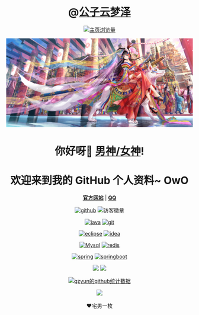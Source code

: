 <h1 align="center">@<a href="https://github.com/gongziyunmengze" target="_blank">公子云梦泽</a></h1> 



<p align="center">
  <a href="https://github.com/gzyun" target="_blank"><img src="https://count.getloli.com/get/@gzyun.github.readme" alt="主页浏览量"/></a>
</p>





<p align="center">
  <a href="https://github.com/gzyun" target="_blank"><img src="Img/千年巡礼.jpg"></a>
</p>





<h1 align="center">你好呀👋 <a href="https://github.com/gzyun"target="_blank">男神/女神</a>!</h1>
<h1 align="center">欢迎来到我的 GitHub 个人资料~ OwO</h1>



<p align="center">
  <strong><a href="https://github.com/gzyun"target="_blank">官方网站</a></strong> |
  <strong ><a href="http://wpa.qq.com/msgrd?v=3&uin=2873439469&site=qq&menu=yes"target="_blank">QQ</a></strong> 
</p>


<p align="center">
  <a href="https://github.com/gzyun"><img src="https://img.shields.io/badge/GitHub-%23FF00CC" alt="github" target="_blank"/></a>
  <img src="https://visitor-badge.laobi.icu/badge?page_id=gzyun.readme" alt="访客徽章" target="_blank"/>
</p>


<p align="center">
    <a href="https://github.com/gzyun" target="_blank"><img src="https://img.shields.io/badge/-Java-%23F7DF1C?style=for-the-badge&logo=java&logoColor=ff00ff&labelColor=%23F7DF1C&color=%23FF00CC" alt="java"></a>
    <a href="https://github.com/gzyun" target="_blank"><img src="https://img.shields.io/badge/-Git-%23F7DF1C?style=for-the-badge&logo=git&logoColor=ff00ff&labelColor=%23F7DF1C&color=%23FF00CC" alt="git">
</a>
</p>
<p align="center">
    <a href="https://github.com/gzyun" target="_blank"><img src="https://img.shields.io/badge/-Eclipse-%23F7DF1C?style=for-the-badge&logo=eclipse&logoColor=ff00ff&labelColor=%23F7DF1C&color=%23FF00CC" alt="eclipse"></a>
<a href="https://github.com/gzyun" target="_blank"><img src="https://img.shields.io/badge/-Idea-%23F7DF1C?style=for-the-badge&logo=IntelliJ-IDEA&logoColor=ff00ff&labelColor=%23F7DF1C&color=%23FF00CC"alt="idea"></a>
</p>
<p align="center">
    <a href="https://github.com/gzyun" target="_blank"><img src="https://img.shields.io/badge/-Mysql-%23F7DF1C?style=for-the-badge&logo=mysql&logoColor=ff00ff&labelColor=%23F7DF1C&color=%23FF00CC" alt="Mysql"></a>
	<a href="https://github.com/gzyun" target="_blank"><img src="https://img.shields.io/badge/-Redis-%23F7DF1C?style=for-the-badge&logo=redis&logoColor=ff00ff&labelColor=%23F7DF1C&color=%23FF00CC" alt="redis"></a>
</p>
<p align="center">
    <a href="https://github.com/gzyun" target="_blank"><img src="https://img.shields.io/badge/-Spring-%23F7DF1C?style=for-the-badge&logo=spring&logoColor=ff00ff&labelColor=%23F7DF1C&color=%23FF00CC" alt="spring"></a>
    <a href="https://github.com/gzyun" target="_blank"><img src="https://img.shields.io/badge/-SpringBoot-%23F7DF1C?style=for-the-badge&logo=SpringBoot&logoColor=ff00ff&labelColor=%23F7DF1C&color=%23FF00CC" alt="springboot"></a>
</p>


<p align="center">
<a href="https://www.bilibili.com/" target="_blank"><img src="https://img.shields.io/badge/Bilibili-宅男快乐网-00A1D6?style=for-the-badge&logo=Bilibili&labelColor=ffffff"/></a>
<a href="https://github.com/" target="_blank"><img src="https://img.shields.io/badge/GitHub-程序员交友平台-181717?style=for-the-badge&logo=GitHub&logoColor=181717&labelColor=ffffff"/></a>
</p>




<p align="center">
  <a href="https://github.com/gzyun" target="_blank"><img src="https://github-readme-stats.vercel.app/api?username=gzyun&show_icons=true&theme=synthwave" alt="gzyun的github统计数据"></a>
</p>





<p align="center">
<a href="https://metrics.lecoq.io/gzyun?template=classic&languages=1&introduction=1&achievements=1&followup=1&languages.limit=8&languages.sections=most-used&languages.colors=github&languages.threshold=0%25&languages.indepth=false&languages.categories=markup%2C%20programming&languages.recent.categories=markup%2C%20programming&languages.recent.load=300&languages.recent.days=14&introduction.title=true&followup.sections=repositories&achievements.threshold=C&achievements.secrets=true&achievements.display=compact&achievements.limit=0&config.timezone=Asia%2FShanghai&config.display=large" target="_blank"><img src="https://metrics.lecoq.io/gzyun?template=classic&languages=1&introduction=1&achievements=1&followup=1&languages.limit=8&languages.sections=most-used&languages.colors=github&languages.threshold=0%25&languages.indepth=false&languages.categories=markup%2C%20programming&languages.recent.categories=markup%2C%20programming&languages.recent.load=300&languages.recent.days=14&introduction.title=true&followup.sections=repositories&achievements.threshold=C&achievements.secrets=true&achievements.display=compact&achievements.limit=0&config.timezone=Asia%2FShanghai&config.display=large"/></a>
</p>



<p align="center">❤宅男一枚 </p>











<!--

**gzyun/gzyun**是一个✨ _特别的✨ 因为它是自述库。md`（此文件）出现在您的GitHub配置文件中。

以下是一些让你开始的想法：

- 🔭 我现在正在做。。。

- 🌱 我现在正在学习。。。

- 👯 我希望能在…上合作。。。

- 🤔 我在找人帮忙。。。

- 💬 问我关于。。。

- 📫 如何联系我：。。。

- 😄 代词：。。。

- ⚡ 有趣的事实：。。。

-->
